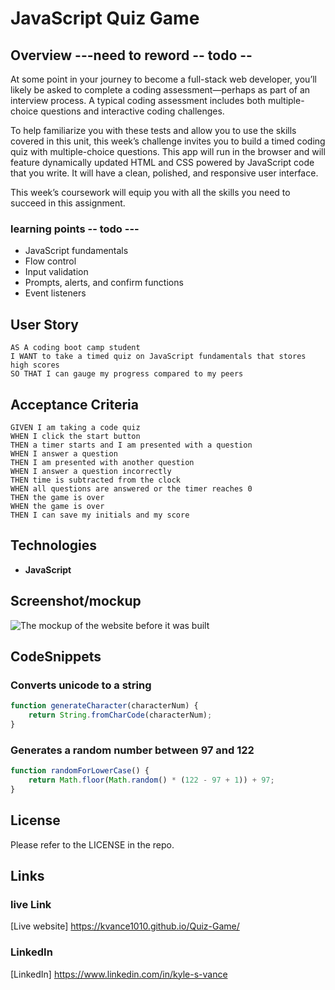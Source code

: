 # JavaScript Quiz Game

## Overview ---need to reword -- todo --


At some point in your journey to become a full-stack web developer, you’ll likely be asked to complete a coding assessment&mdash;perhaps as part of an interview process. A typical coding assessment includes both multiple-choice questions and interactive coding challenges. 

To help familiarize you with these tests and allow you to use the skills covered in this unit, this week’s challenge invites you to build a timed coding quiz with multiple-choice questions. This app will run in the browser and will feature dynamically updated HTML and CSS powered by JavaScript code that you write. It will have a clean, polished, and responsive user interface. 

This week’s coursework will equip you with all the skills you need to succeed in this assignment.

### learning points  -- todo ---
- JavaScript fundamentals
- Flow control
- Input validation
- Prompts, alerts, and confirm functions
- Event listeners

## User Story

```
AS A coding boot camp student
I WANT to take a timed quiz on JavaScript fundamentals that stores high scores
SO THAT I can gauge my progress compared to my peers
```

## Acceptance Criteria

```
GIVEN I am taking a code quiz
WHEN I click the start button
THEN a timer starts and I am presented with a question
WHEN I answer a question
THEN I am presented with another question
WHEN I answer a question incorrectly
THEN time is subtracted from the clock
WHEN all questions are answered or the timer reaches 0
THEN the game is over
WHEN the game is over
THEN I can save my initials and my score
```

## Technologies
 
- **JavaScript**

## Screenshot/mockup

![The mockup of the website before it was built](./assets/images/desktop-mockup1.jpg)

## CodeSnippets 
### Converts unicode to a string
``` javascript
function generateCharacter(characterNum) {
	return String.fromCharCode(characterNum);
}
```
### Generates a random number between 97 and 122
``` javascript
function randomForLowerCase() {
	return Math.floor(Math.random() * (122 - 97 + 1)) + 97;
}
```

## License

Please refer to the LICENSE in the repo. 

## Links

### live Link
[Live website] https://kvance1010.github.io/Quiz-Game/

### LinkedIn
[LinkedIn] https://www.linkedin.com/in/kyle-s-vance
